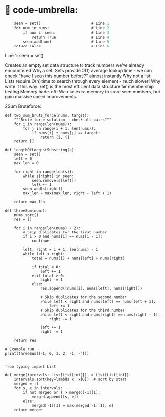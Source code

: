 # 🚀 code-umbrella:


```def contains_duplicate(nums):
    seen = set()                       # Line 1
    for num in nums:                   # Line 2
        if num in seen:                # Line 3
            return True                # Line 4
        seen.add(num)                  # Line 5
    return False                       # Line 6
```
Line 1: seen = set()

Creates an empty set data structure to track numbers we've already encountered
Why a set: Sets provide O(1) average lookup time - we can check "have I seen this number before?" almost instantly
Why not a list: Lists require O(n) time to search through every element - much slower!
Why write it this way: set() is the most efficient data structure for membership testing
Memory trade-off: We use extra memory to store seen numbers, but gain massive speed improvements.


2Sum Bruteforce:

```
def two_sum_brute_force(nums, target):
    """Brute force solution - check all pairs"""
    for i in range(len(nums)):
        for j in range(i + 1, len(nums)):
            if nums[i] + nums[j] == target:
                return [i, j]
    return []
```

```
def lengthOfLongestSubstring(s):
    seen = set()
    left = 0
    max_len = 0

    for right in range(len(s)):
        while s[right] in seen:
            seen.remove(s[left])
            left += 1
        seen.add(s[right])
        max_len = max(max_len, right - left + 1)

    return max_len
```
```
def threeSum(nums):
    nums.sort()
    res = []

    for i in range(len(nums) - 2):
        # Skip duplicates for the first number
        if i > 0 and nums[i] == nums[i - 1]:
            continue

        left, right = i + 1, len(nums) - 1
        while left < right:
            total = nums[i] + nums[left] + nums[right]

            if total < 0:
                left += 1
            elif total > 0:
                right -= 1
            else:
                res.append([nums[i], nums[left], nums[right]])

                # Skip duplicates for the second number
                while left < right and nums[left] == nums[left + 1]:
                    left += 1
                # Skip duplicates for the third number
                while left < right and nums[right] == nums[right - 1]:
                    right -= 1

                left += 1
                right -= 1

    return res

# Example run
print(threeSum([-1, 0, 1, 2, -1, -4]))
```

```

from typing import List

def merge(intervals: List[List[int]]) -> List[List[int]]:
    intervals.sort(key=lambda x: x[0])  # sort by start
    merged = []
    for s, e in intervals:
        if not merged or s > merged[-1][1]:
            merged.append([s, e])
        else:
            merged[-1][1] = max(merged[-1][1], e)
    return merged
